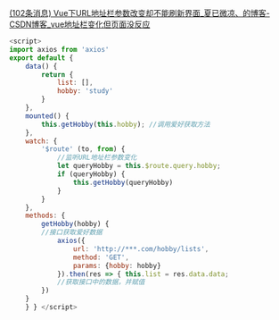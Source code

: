 [(102条消息) Vue下URL地址栏参数改变却不能刷新界面_夏已微凉、的博客-CSDN博客_vue地址栏变化但页面没反应](https://lrbbfc.blog.csdn.net/article/details/124891499?spm=1001.2101.3001.6650.1&utm_medium=distribute.pc_relevant.none-task-blog-2%7Edefault%7ECTRLIST%7ERate-1-124891499-blog-116754948.pc_relevant_multi_platform_whitelistv3&depth_1-utm_source=distribute.pc_relevant.none-task-blog-2%7Edefault%7ECTRLIST%7ERate-1-124891499-blog-116754948.pc_relevant_multi_platform_whitelistv3)

```js
<script> 
import axios from 'axios' 
export default { 
	data() { 
		return { 
			list: [], 
			hobby: 'study' 
		} 
	}, 
	mounted() { 
		this.getHobby(this.hobby); //调用爱好获取方法 
	}, 
	watch: { 
		'$route' (to, from) { 
			//监听URL地址栏参数变化 
			let queryHobby = this.$route.query.hobby; 
			if (queryHobby) { 
				this.getHobby(queryHobby) 
			} 
		} 
	}, 
	methods: { 
		getHobby(hobby) { 
		//接口获取爱好数据 
			axios({ 
				url: 'http://***.com/hobby/lists',
				method: 'GET', 
				params: {hobby: hobby} 
			}).then(res => { this.list = res.data.data; 
			//获取接口中的数据，并赋值 
		}) 
	} 
	} } </script>
```